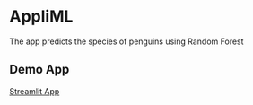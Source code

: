 # AppliML

The app predicts the species of penguins using Random Forest

## Demo App

[Streamlit App]([https://appliml.streamlit.app/])

